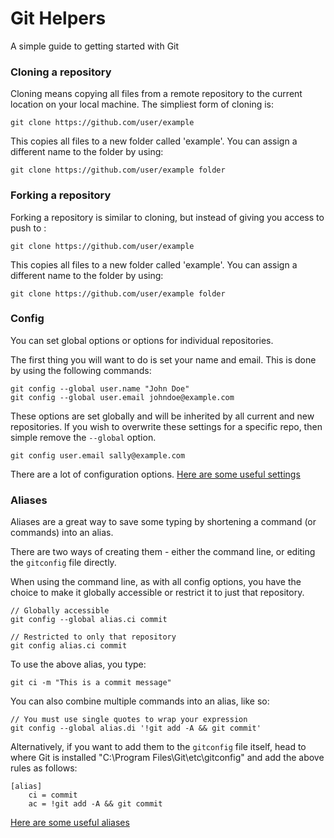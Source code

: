 Git Helpers
===========

A simple guide to getting started with Git

### Cloning a repository

Cloning means copying all files from a remote repository to the current location on your local machine. The simpliest form of cloning is:

```
git clone https://github.com/user/example
```

This copies all files to a new folder called 'example'. You can assign a different name to the folder by using:

```
git clone https://github.com/user/example folder
```

### Forking a repository

Forking a repository is similar to cloning, but instead of giving you access to push to  :

```
git clone https://github.com/user/example
```

This copies all files to a new folder called 'example'. You can assign a different name to the folder by using:

```
git clone https://github.com/user/example folder
```

### Config

You can set global options or options for individual repositories.

The first thing you will want to do is set your name and email. This is done by using the following commands:

```git
git config --global user.name "John Doe"
git config --global user.email johndoe@example.com
```

These options are set globally and will be inherited by all current and new repositories. If you wish to overwrite these settings for a specific repo, then simple remove the `--global` option.

```git
git config user.email sally@example.com
```

There are a lot of configuration options. <a href="https://gist.github.com/4596493">Here are some useful settings</a>


### Aliases

Aliases are a great way to save some typing by shortening a command (or commands) into an alias.

There are two ways of creating them - either the command line, or editing the `gitconfig` file directly.

When using the command line, as with all config options, you have the choice to make it globally accessible or restrict it to just that repository.

```git
// Globally accessible
git config --global alias.ci commit
```

```git
// Restricted to only that repository
git config alias.ci commit
```

To use the above alias, you type:

```git
git ci -m "This is a commit message"
```

You can also combine multiple commands into an alias, like so:

```git
// You must use single quotes to wrap your expression
git config --global alias.di '!git add -A && git commit'
```

Alternatively, if you want to add them to the `gitconfig` file itself, head to where Git is installed "C:\Program Files\Git\etc\gitconfig" and add the above rules as follows:

```config
[alias]
    ci = commit
    ac = !git add -A && git commit
```

<a href="https://gist.github.com/4596493">Here are some useful aliases</a>